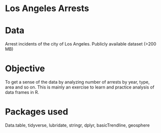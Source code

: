 # Los Angeles Arrests
# Data 
Arrest incidents of the city of Los Angeles. Publicly available dataset (>200 MB)
# Objective
To get a sense of the data by analyzing number of arrests by year, type, area and so on. This is mainly an exercise to learn and practice analysis of data frames in R.
# Packages used 
Data.table, tidyverse, lubridate, stringr, dplyr, basicTrendline, geosphere
